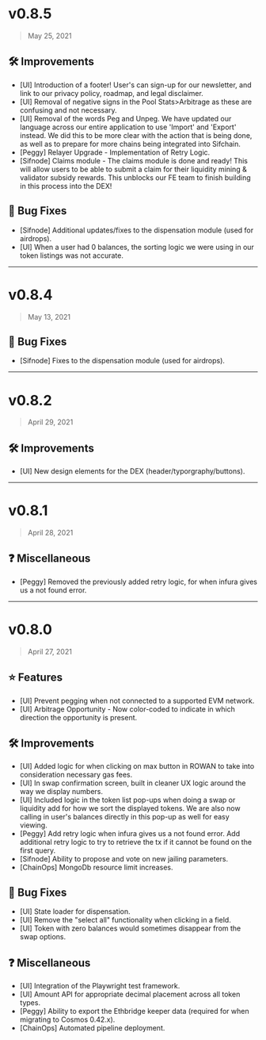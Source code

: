 # v0.8.5
> May 25, 2021

## 🛠 Improvements

- [UI] Introduction of a footer! User's can sign-up for our newsletter, and link to our privacy policy, roadmap, and legal disclaimer. 
- [UI] Removal of negative signs in the Pool Stats>Arbitrage as these are confusing and not necessary. 
- [UI] Removal of the words Peg and Unpeg. We have updated our language across our entire application to use 'Import' and 'Export' instead. We did this to be more clear with the action that is being done, as well as to prepare for more chains being integrated into Sifchain.
- [Peggy] Relayer Upgrade - Implementation of Retry Logic.
- [Sifnode] Claims module - The claims module is done and ready! This will allow users to be able to submit a claim for their liquidity mining & validator subsidy rewards. This unblocks our FE team to finish building in this process into the DEX!
<!-- - [UI] Included the ability for a user to see their net gain/loss on their liquidity pool position. This includes earnings from swap fees AND any gains or losses associated with changes in the tokens' prices. This number is represented as USDT. -->

## 🐛 Bug Fixes

- [Sifnode] Additional updates/fixes to the dispensation module (used for airdrops).
- [UI] When a user had 0 balances, the sorting logic we were using in our token listings was not accurate.

----

# v0.8.4
> May 13, 2021

## 🐛 Bug Fixes

- [Sifnode] Fixes to the dispensation module (used for airdrops).

----

# v0.8.2
> April 29, 2021

## 🛠 Improvements

- [UI] New design elements for the DEX (header/typorgraphy/buttons).

----

# v0.8.1
> April 28, 2021

## ❓ Miscellaneous

- [Peggy] Removed the previously added retry logic, for when infura gives us a not found error.

----

# v0.8.0
> April 27, 2021

## ⭐ Features

- [UI] Prevent pegging when not connected to a supported EVM network.
- [UI] Arbitrage Opportunity - Now color-coded to indicate in which direction the opportunity is present.

## 🛠 Improvements

- [UI] Added logic for when clicking on max button in ROWAN to take into consideration necessary gas fees.
- [UI] In swap confirmation screen, built in cleaner UX logic around the way we display numbers. 
- [UI] Included logic in the token list pop-ups when doing a swap or liquidity add for how we sort the displayed tokens. We are also now calling in user's balances directly in this pop-up as well for easy viewing.
- [Peggy] Add retry logic when infura gives us a not found error. Add additional retry logic to try to retrieve the tx if it cannot be found on the first query.
- [Sifnode] Ability to propose and vote on new jailing parameters.
- [ChainOps] MongoDb resource limit increases.

## 🐛 Bug Fixes

- [UI] State loader for dispensation.
- [UI] Remove the "select all" functionality when clicking in a field.
- [UI] Token with zero balances would sometimes disappear from the swap options.

## ❓ Miscellaneous

- [UI] Integration of the Playwright test framework.
- [UI] Amount API for appropriate decimal placement across all token types.
- [Peggy] Ability to export the Ethbridge keeper data (required for when migrating to Cosmos 0.42.x).
- [ChainOps] Automated pipeline deployment.
